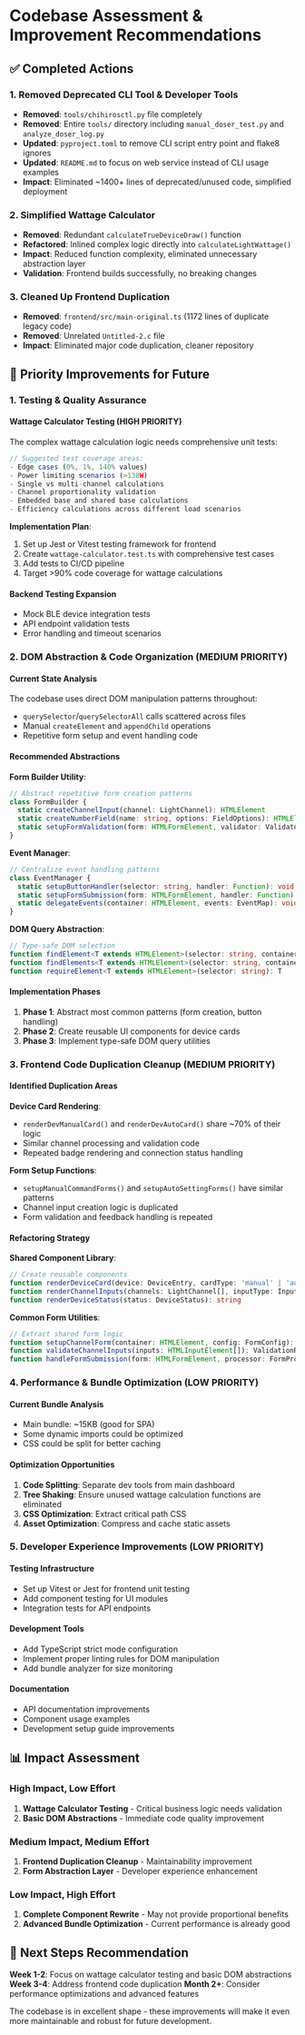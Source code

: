 # Codebase Assessment & Improvement Recommendations

## ✅ Completed Actions

### 1. Removed Deprecated CLI Tool & Developer Tools

- **Removed**: `tools/chihirosctl.py` file completely
- **Removed**: Entire `tools/` directory including `manual_doser_test.py` and `analyze_doser_log.py`
- **Updated**: `pyproject.toml` to remove CLI script entry point and flake8 ignores
- **Updated**: `README.md` to focus on web service instead of CLI usage examples
- **Impact**: Eliminated ~1400+ lines of deprecated/unused code, simplified deployment


### 2. Simplified Wattage Calculator
- **Removed**: Redundant `calculateTrueDeviceDraw()` function
- **Refactored**: Inlined complex logic directly into `calculateLightWattage()`
- **Impact**: Reduced function complexity, eliminated unnecessary abstraction layer
- **Validation**: Frontend builds successfully, no breaking changes

### 3. Cleaned Up Frontend Duplication
- **Removed**: `frontend/src/main-original.ts` (1172 lines of duplicate legacy code)
- **Removed**: Unrelated `Untitled-2.c` file
- **Impact**: Eliminated major code duplication, cleaner repository

## 🎯 Priority Improvements for Future

### 1. Testing & Quality Assurance

#### Wattage Calculator Testing (HIGH PRIORITY)
The complex wattage calculation logic needs comprehensive unit tests:

```typescript
// Suggested test coverage areas:
- Edge cases (0%, 1%, 140% values)
- Power limiting scenarios (>138W)
- Single vs multi-channel calculations
- Channel proportionality validation
- Embedded base and shared base calculations
- Efficiency calculations across different load scenarios
```

**Implementation Plan**:
1. Set up Jest or Vitest testing framework for frontend
2. Create `wattage-calculator.test.ts` with comprehensive test cases
3. Add tests to CI/CD pipeline
4. Target >90% code coverage for wattage calculations

#### Backend Testing Expansion
- Mock BLE device integration tests
- API endpoint validation tests
- Error handling and timeout scenarios

### 2. DOM Abstraction & Code Organization (MEDIUM PRIORITY)

#### Current State Analysis
The codebase uses direct DOM manipulation patterns throughout:
- `querySelector`/`querySelectorAll` calls scattered across files
- Manual `createElement` and `appendChild` operations
- Repetitive form setup and event handling code

#### Recommended Abstractions

**Form Builder Utility**:
```typescript
// Abstract repetitive form creation patterns
class FormBuilder {
  static createChannelInput(channel: LightChannel): HTMLElement
  static createNumberField(name: string, options: FieldOptions): HTMLElement
  static setupFormValidation(form: HTMLFormElement, validator: Validator): void
}
```

**Event Manager**:
```typescript
// Centralize event handling patterns
class EventManager {
  static setupButtonHandler(selector: string, handler: Function): void
  static setupFormSubmission(form: HTMLFormElement, handler: Function): void
  static delegateEvents(container: HTMLElement, events: EventMap): void
}
```

**DOM Query Abstraction**:
```typescript
// Type-safe DOM selection
function findElement<T extends HTMLElement>(selector: string, container?: Element): T | null
function findElements<T extends HTMLElement>(selector: string, container?: Element): T[]
function requireElement<T extends HTMLElement>(selector: string): T
```

#### Implementation Phases
1. **Phase 1**: Abstract most common patterns (form creation, button handling)
2. **Phase 2**: Create reusable UI components for device cards
3. **Phase 3**: Implement type-safe DOM query utilities

### 3. Frontend Code Duplication Cleanup (MEDIUM PRIORITY)

#### Identified Duplication Areas

**Device Card Rendering**:
- `renderDevManualCard()` and `renderDevAutoCard()` share ~70% of their logic
- Similar channel processing and validation code
- Repeated badge rendering and connection status handling

**Form Setup Functions**:
- `setupManualCommandForms()` and `setupAutoSettingForms()` have similar patterns
- Channel input creation logic is duplicated
- Form validation and feedback handling is repeated

#### Refactoring Strategy

**Shared Component Library**:
```typescript
// Create reusable components
function renderDeviceCard(device: DeviceEntry, cardType: 'manual' | 'auto'): string
function renderChannelInputs(channels: LightChannel[], inputType: InputType): string
function renderDeviceStatus(status: DeviceStatus): string
```

**Common Form Utilities**:
```typescript
// Extract shared form logic
function setupChannelForm(container: HTMLElement, config: FormConfig): void
function validateChannelInputs(inputs: HTMLInputElement[]): ValidationResult
function handleFormSubmission(form: HTMLFormElement, processor: FormProcessor): void
```

### 4. Performance & Bundle Optimization (LOW PRIORITY)

#### Current Bundle Analysis
- Main bundle: ~15KB (good for SPA)
- Some dynamic imports could be optimized
- CSS could be split for better caching

#### Optimization Opportunities
1. **Code Splitting**: Separate dev tools from main dashboard
2. **Tree Shaking**: Ensure unused wattage calculation functions are eliminated
3. **CSS Optimization**: Extract critical path CSS
4. **Asset Optimization**: Compress and cache static assets

### 5. Developer Experience Improvements (LOW PRIORITY)

#### Testing Infrastructure
- Set up Vitest or Jest for frontend unit testing
- Add component testing for UI modules
- Integration tests for API endpoints

#### Development Tools
- Add TypeScript strict mode configuration
- Implement proper linting rules for DOM manipulation
- Add bundle analyzer for size monitoring

#### Documentation
- API documentation improvements
- Component usage examples
- Development setup guide improvements

## 📊 Impact Assessment

### High Impact, Low Effort
1. **Wattage Calculator Testing** - Critical business logic needs validation
2. **Basic DOM Abstractions** - Immediate code quality improvement

### Medium Impact, Medium Effort
1. **Frontend Duplication Cleanup** - Maintainability improvement
2. **Form Abstraction Layer** - Developer experience enhancement

### Low Impact, High Effort
1. **Complete Component Rewrite** - May not provide proportional benefits
2. **Advanced Bundle Optimization** - Current performance is already good

## 🏁 Next Steps Recommendation

**Week 1-2**: Focus on wattage calculator testing and basic DOM abstractions
**Week 3-4**: Address frontend code duplication
**Month 2+**: Consider performance optimizations and advanced features

The codebase is in excellent shape - these improvements will make it even more maintainable and robust for future development.
